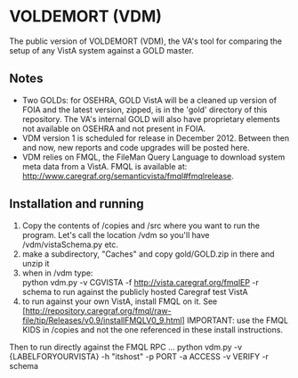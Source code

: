 VOLDEMORT (VDM)
===============

The public version of VOLDEMORT (VDM), the VA's tool for comparing the setup of any VistA system against a GOLD master. 

Notes
-----
- Two GOLDs: for OSEHRA, GOLD VistA will be a cleaned up version of FOIA and the latest version, zipped, is in the 'gold' directory of this repository. The VA's internal GOLD will also have proprietary elements not available on OSEHRA and not present in FOIA.
- VDM version 1 is scheduled for release in December 2012. Between then and now, new reports and code upgrades will be posted here.
- VDM relies on FMQL, the FileMan Query Language to download system meta data from a VistA. FMQL is available at: http://www.caregraf.org/semanticvista/fmql#fmqlrelease.

Installation and running
------------------------
1. Copy the contents of /copies and /src where you want to run the program. Let's call the location /vdm so you'll have /vdm/vistaSchema.py etc. 
2. make a subdirectory, "Caches" and copy gold/GOLD.zip in there and unzip it
3. when in /vdm type:  
    python vdm.py -v CGVISTA -f http://vista.caregraf.org/fmqlEP -r schema
to run against the publicly hosted Caregraf test VistA
4. to run against your own VistA, install FMQL on it. See  
[http://repository.caregraf.org/fmql/raw-file/tip/Releases/v0.9/installFMQLV0_9.html] 
IMPORTANT: use the FMQL KIDS in /copies and not the one referenced in these install instructions. 

Then to run directly against the FMQL RPC ...
    python vdm.py -v {LABELFORYOURVISTA} -h "itshost" -p PORT -a ACCESS -v VERIFY -r schema

